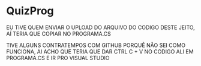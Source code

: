 # QuizProg

EU TIVE QUEM ENVIAR O UPLOAD DO ARQUIVO DO CODIGO DESTE JEITO, AÍ TERIA QUE COPIAR NO PROGRAMA.CS

TIVE ALGUNS CONTRATEMPOS COM GITHUB PORQUÊ NÃO SEI COMO FUNCIONA, AI ACHO QUE TERIA QUE DAR CTRL C + V NO CODIGO ALI EM PROGRAMA.CS E IR PRO VISUAL STUDIO
